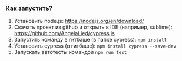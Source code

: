 ### Как запустить?

1. Установить node.js: https://nodejs.org/en/download/
2. Скачать проект из github и открыть в IDE (например, sublime): https://github.com/AngelaLied/cypress.js
3. Запустить команду в гитбаше (в папке cypress): `npm install`
4. Установить cypress (в гитбаше): `npm install cypress --save-dev`
6. Запускать автотесты командой `npm run test` 

